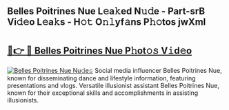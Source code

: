## Belles Poitrines Nue L𝚎a𝚔ed N𝚞𝚍e - Part-srB Vi𝚍𝚎o L𝚎a𝚔s - H𝚘𝚝 O𝚗𝚕yf𝚊ns P𝚑𝚘tos jwXml

# <h2><a href="http://kf7t52d.oniu.top/?m=Belles+Poitrines+Nue">🔗👉 🔴 Belles Poitrines Nue P𝚑ot𝚘𝚜 V𝚒d𝚎o</a></h2>

[![Belles Poitrines Nue Nu𝚍e𝚜](https://i.imgur.com/0qMVB7G.gif)](http://kf7t52d.oniu.top/?m=Belles+Poitrines+Nue)
Social media influencer Belles Poitrines Nue, known for disseminating dance and lifestyle information, featuring presentations and vlogs. Versatile illusionist assistant Belles Poitrines Nue, known for their exceptional skills and accomplishments in assisting illusionists.  
